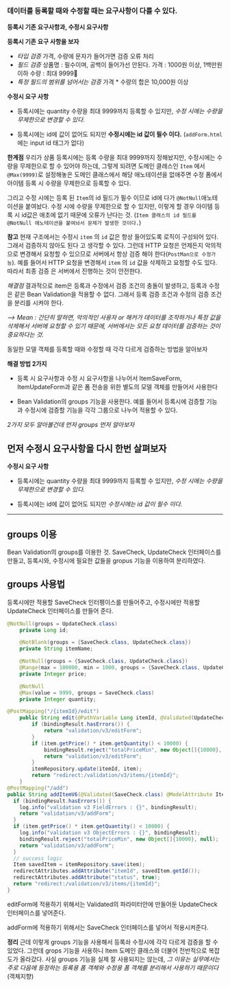### 데이터를 등록할 때와 수정할 때는 요구사항이 다를 수 있다.


**등록시 기존 요구사항과, 수정시 요구사항**

__등록시 기존 요구 사항을 보자__
- _타입 검증_
  가격, 수량에 문자가 들어가면 검증 오류 처리
- _필드 검증_
  상품명 : 필수이며, 공백이 들어가선 안된다.
  가격 : 1000원 이상, 1백만원 이하
  수량 : 최대 9999
- _특정 필드의 범위를 넘어서는 검증_
                가격 * 수량의 합은 10,000원 이상

__수정시 요구 사항__
- 등록시에는 quantity 수량을 최대 9999까지 등록할 수 있지만, _수정 시에는 수량을 무제한으로 변경할 수 있다._

- 등록시에는 id에 값이 없어도 되지만 **수정시에는 id 값이 필수 이다.**
  (`addForm.html`에는 input id 태그가 없다)


**한계점**
우리가 상품 등록시에는 등록 수량을 최대 9999까지 정해놨지만, 수정시에는 수량을 무제한으로 할 수 있어야 하는데, 그렇게 되려면 도메인 클래스인 `Item` 에서 `@Max(9999)`로 설정해놓은 도메인 클래스에서 해당 애노테이션을 없애주면 수정 폼에서 아이템 등록 시 수량을 무제한으로 등록할 수 있다.

그리고 수정 시에는 등록 된 `Item`의 id 필드가 필수 이므로 id에 다가 `@NotNull`애노테이션을 붙여놨다. 수정 시에 수량을 무제한으로 할  수 있지만, 이렇게 할 경우 아이템 등록 시 id값은 애초에 없기 때문에 오류가 난다는 것. (`Item 클래스의 id 필드를 @NotNull 애노테이션을 붙여놔서 문제가 발생한 것이다.`)

**참고**
현재 구조에서는 수정시 `item` 의 `id` 값은 항상 들어있도록 로직이 구성되어 있다. 그래서 검증하지 않아도 된다 고 생각할 수 있다. 그런데 HTTP 요청은 언제든지 악의적으로 변경해서 요청할 수 있으므로 서버에서 항상 검증 해야 한다(`PostMan으로 수정가능`). 예를 들어서 HTTP 요청을 변경해서 `item` 의 `id` 값을 삭제하고 요청할 수도 있다. 따라서 최종 검증 은 서버에서 진행하는 것이 안전한다.

_해결점_
결과적으로 item은 등록과 수정에서 검증 조건의 충돌이 발생하고, 등록과 수정은 같은 Bean Validation을 적용할 수 없다. 그래서 등록 검증 조건과 수정의 검증 조건을 분리를 시켜야 한다.


_--> Mean : 간단히 말하면, 악의적인 사용자 or 해커가 데이터를 조작하거나 특정 값을 삭제해서 서버에 요청할 수 있기 때문에, 서버에서는 모든 요청 데이터를 검증하는 것이 중요하다는 것._

동일한 모델 객체를 등록할 때와 수정할 때 각각 다르게 검증하는 방법을 알아보자

__해결 방법 2가지__

- 등록 시 요구사항과 수정 시 요구사항을 나누어서 ItemSaveForm, ItemUpdateForm과 같은 폼 전송을 위한 별도의 모델 객체를 만들어서 사용한다

- Bean Validation의 groups 기능을 사용한다.
  예를 들어서 등록시에 검증할 기능과 수정시에 검증할 기능을 각각 그룹으로 나누어 적용할 수 있다.

_2가지 모두 알아볼건데 먼저 groups 먼저 알아보자_

## 먼저 수정시 요구사항을 다시 한번 살펴보자
__수정시 요구 사항__
- 등록시에는 quantity 수량을 최대 9999까지 등록할 수 있지만, _수정 시에는 수량을 무제한으로 변경할 수 있다._

- 등록시에는 id에 값이 없어도 되지만 _수정시에는 id 값이 필수 이다._

------
## groups 이용

Bean Validation의 groups를 이용한 것. SaveCheck, UpdateCheck 인터페이스를 만들고, 등록시와, 수정시에 필요한 값들을 gropus 기능을 이용하여 분리하였다.

## groups 사용법

등록시에만 적용할 SaveCheck 인터펭이스를 만들어주고, 수정시에만 적용할 UpdateCheck 인터페이스를 만들어 준다.

```java
@NotNull(groups = UpdateCheck.class)
    private Long id;

    @NotBlank(groups = {SaveCheck.class, UpdateCheck.class})
    private String itemName;

    @NotNull(groups = {SaveCheck.class, UpdateCheck.class})
    @Range(max = 100000, min = 1000, groups = {SaveCheck.class, UpdateCheck.class})
    private Integer price;

    @NotNull
    @Max(value = 9999, groups = SaveCheck.class)
    private Integer quantity;

```
```java
@PostMapping("/{itemId}/edit")
    public String edit(@PathVariable Long itemId, @Validated(UpdateCheck.class) @ModelAttribute Item item, BindingResult bindingResult) {
        if (bindingResult.hasErrors()) {
            return "validation/v3/editForm";
        }
        if (item.getPrice() * item.getQuantity() < 10000) {
            bindingResult.reject("totalPriceMin", new Object[]{10000}, null);
            return "validation/v3/editForm";
        }
        itemRepository.update(itemId, item);
        return "redirect:/validation/v3/items/{itemId}";
    }
@PostMapping("/add")
public String addItemV6(@Validated(SaveCheck.class) @ModelAttribute Item item, BindingResult bindingResult, RedirectAttributes redirectAttributes) {
  if (bindingResult.hasErrors()) {
    log.info("validation v3 FieldErrors : {}", bindingResult);
    return "validation/v3/addForm";
  }
  if (item.getPrice() * item.getQuantity() < 10000) {
    log.info("validation v3 ObjectErrors : {}", bindingResult);
    bindingResult.reject("totalPriceMin", new Object[]{10000}, null);
    return "validation/v3/addForm";
  }
  // success logic
  Item savedItem = itemRepository.save(item);
  redirectAttributes.addAttribute("itemId", savedItem.getId());
  redirectAttributes.addAttribute("status", true);
  return "redirect:/validation/v3/items/{itemId}";
}


```
editForm에 적용하기 위해서는 Validated의 파라미터안에 만들어둔 UpdateCheck 인터페이스를 넣어준다.

addForm에 적용하기 위해서는 SaveCheck 인터페이스를 넣어서 적용시켜준다.

__정리__
근데 이렇게 groups 기능을 사용해서 등록솨 수정시에 각각 다르게 검증을 할 수 있었다. 그런데 grops 기능을 사용하니 Item 도메인 클래스와 더불어 전반적으로 복잡도가 올라갔다. 사실 groups 기능을 실제 잘 사용되지는 않는데, _그 이유는 실무에서는 주로 다음에 등장하는 등록용 폼 객체와 수정용 폼 객체를 분리해서 사용하기 때문이다_ (객체지향)

